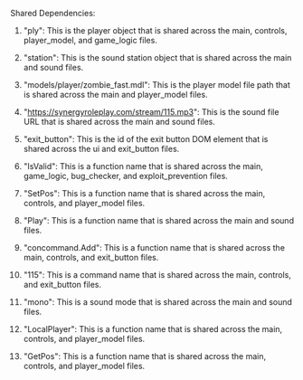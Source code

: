 Shared Dependencies:

1. "ply": This is the player object that is shared across the main, controls, player_model, and game_logic files.

2. "station": This is the sound station object that is shared across the main and sound files.

3. "models/player/zombie_fast.mdl": This is the player model file path that is shared across the main and player_model files.

4. "https://synergyroleplay.com/stream/115.mp3": This is the sound file URL that is shared across the main and sound files.

5. "exit_button": This is the id of the exit button DOM element that is shared across the ui and exit_button files.

6. "IsValid": This is a function name that is shared across the main, game_logic, bug_checker, and exploit_prevention files.

7. "SetPos": This is a function name that is shared across the main, controls, and player_model files.

8. "Play": This is a function name that is shared across the main and sound files.

9. "concommand.Add": This is a function name that is shared across the main, controls, and exit_button files.

10. "115": This is a command name that is shared across the main, controls, and exit_button files.

11. "mono": This is a sound mode that is shared across the main and sound files.

12. "LocalPlayer": This is a function name that is shared across the main, controls, and player_model files.

13. "GetPos": This is a function name that is shared across the main, controls, and player_model files.